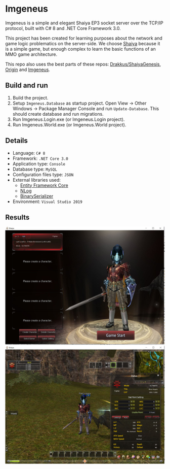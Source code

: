 # Imgeneus

Imgeneus is a simple and elegant Shaiya EP3 socket server over the TCP/IP protocol, built with C# 8 and .NET Core Framework 3.0.

This project has been created for learning purposes about the network and game logic problematics on the server-side.
We choose [Shaiya](https://shaiya.fandom.com/wiki/Main_Page) because  it is a simple game, but enough complex to learn the basic functions of an MMO game architecture.

This repo also uses the best parts of these repos: [Drakkus/ShaiyaGenesis](https://github.com/Drakkus/ShaiyaGenesis), [Origin](https://github.com/aosyatnik/Origin) and [Imgeneus](https://github.com/Mun1z/Imgeneus).

## Build and run
1. Build the project.
2. Setup `Imgeneus.Database` as startup project. Open View -> Other Windows -> Package Manager Console and run `Update-Database`. This should create database and run migrations.
3. Run Imgeneus.Login.exe (or Imgeneus.Login project).
4. Run Imgeneus.World.exe (or Imgeneus.World project).

## Details
- Language:  `C# 8`
- Framework:  `.NET Core 3.0`
- Application type:  `Console`
- Database type:  `MySQL`
- Configuration files type:  `JSON`
- External libraries used:
	- [Entity Framework Core](https://github.com/aspnet/EntityFrameworkCore)
	- [NLog](https://github.com/NLog/NLog)
	- [BinarySerializer](https://github.com/jefffhaynes/BinarySerializer)
- Environment: `Visual Studio 2019`

## Results
![image1](images/image1.JPG?raw=true "Title")
![image2](images/image2.JPG?raw=true "Title")

